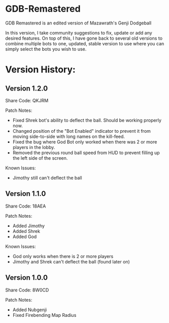 # GDB-Remastered

GDB Remastered is an edited version of Mazawrath's Genji Dodgeball

In this version, I take community suggestions to fix, update or add any desired features.
On top of this, I have gone back to several old versions to combine multiple bots to one, updated, stable version to use where you can simply select the bots you wish to use.



# Version History:

## Version 1.2.0 
Share Code: QKJRM 

Patch Notes:
   - Fixed Shrek bot's ability to deflect the ball. Should be working properly now.
   - Changed position of the "Bot Enabled" indicator to prevent it from moving side-to-side with long names on the kill-feed.
   - Fixed the bug where God Bot only worked when there was 2 or more players in the lobby.
   - Removed the previous round ball speed from HUD to prevent filling up the left side of the screen.

Known Issues:
   - Jimothy still can't deflect the ball



## Version 1.1.0 
Share Code: 18AEA 

Patch Notes:
   - Added Jimothy
   - Added Shrek
   - Added God

Known Issues:
   - God only works when there is 2 or more players
   - Jimothy and Shrek can't deflect the ball (found later on)




## Version 1.0.0 
Share Code: 8W0CD 

Patch Notes:
   - Added Nubgenji
   - Fixed Firebending Map Radius
